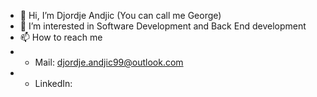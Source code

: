 - 👋 Hi, I’m Djordje Andjic (You can call me George)
- 👀 I’m interested in Software Development and Back End development
- 📫 How to reach me 
- * Mail: djordje.andjic99@outlook.com
- * LinkedIn: 

<!---
dandjic/dandjic is a ✨ special ✨ repository because its `README.md` (this file) appears on your GitHub profile.
You can click the Preview link to take a look at your changes.
--->
